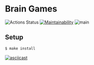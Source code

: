 # Brain Games

![Actions Status](https://github.com/orishko/backend-project-lvl1/workflows/hexlet-check/badge.svg) [![Maintainability](https://api.codeclimate.com/v1/badges/bf636b24f6f7a9ff75be/maintainability)](https://codeclimate.com/github/orishko/backend-project-lvl1/maintainability) ![main](https://github.com/orishko/backend-project-lvl1/actions/workflows/github-actions-lint.yml/badge.svg)

## Setup

```sh
$ make install
```

[![asciicast](https://asciinema.org/a/R4L2VelWgPLbpwreJKoO60H30.svg)](https://asciinema.org/a/R4L2VelWgPLbpwreJKoO60H30)
